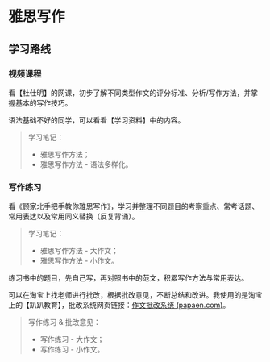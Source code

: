# 雅思写作

## 学习路线

### 视频课程

看【杜仕明】的网课，初步了解不同类型作文的评分标准、分析/写作方法，并掌握基本的写作技巧。

语法基础不好的同学，可以看看【学习资料】中的内容。

> 学习笔记：
>
> - 雅思写作方法；
> - 雅思写作方法 - 语法多样化。

### 写作练习

看《顾家北手把手教你雅思写作》，学习并整理不同题目的考察重点、常考话题、常用表达以及常用同义替换（反复背诵）。

> 学习笔记：
>
> - 雅思写作方法 - 大作文；
> - 雅思写作方法 - 小作文。

练习书中的题目，先自己写，再对照书中的范文，积累写作方法与常用表达。

可以在淘宝上找老师进行批改，根据批改意见，不断总结和改进。我使用的是淘宝上的【趴趴教育】，批改系统网页链接：[作文批改系统 (papaen.com)](https://revision.papaen.com/)。

> 写作练习 & 批改意见：
>
> - 写作练习 - 大作文；
> - 写作练习 - 小作文。
